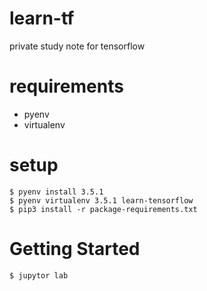 # learn-tf
private study note for tensorflow

# requirements
* pyenv
* virtualenv

# setup

```
$ pyenv install 3.5.1
$ pyenv virtualenv 3.5.1 learn-tensorflow
$ pip3 install -r package-requirements.txt
```

# Getting Started

```
$ jupytor lab
```
